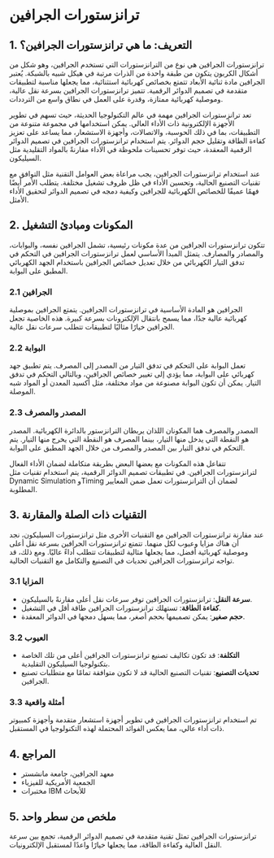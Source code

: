 # ترانزستورات الجرافين

## 1. التعريف: ما هي **ترانزستورات الجرافين**؟
ترانزستورات الجرافين هي نوع من الترانزستورات التي تستخدم الجرافين، وهو شكل من أشكال الكربون يتكون من طبقة واحدة من الذرات مرتبة في هيكل شبيه بالشبكة. يُعتبر الجرافين مادة ثنائية الأبعاد تتمتع بخصائص كهربائية استثنائية، مما يجعلها مناسبة لتطبيقات متقدمة في تصميم الدوائر الرقمية. تتميز ترانزستورات الجرافين بسرعة نقل عالية، وموصلية كهربائية ممتازة، وقدرة على العمل في نطاق واسع من الترددات. 

تعد ترانزستورات الجرافين مهمة في عالم التكنولوجيا الحديثة، حيث تسهم في تطوير الأجهزة الإلكترونية ذات الأداء العالي. يمكن استخدامها في مجموعة متنوعة من التطبيقات، بما في ذلك الحوسبة، والاتصالات، وأجهزة الاستشعار، مما يساعد على تعزيز كفاءة الطاقة وتقليل حجم الدوائر. يتم استخدام ترانزستورات الجرافين في تصميم الدوائر الرقمية المعقدة، حيث توفر تحسينات ملحوظة في الأداء مقارنةً بالمواد التقليدية مثل السيليكون. 

عند استخدام ترانزستورات الجرافين، يجب مراعاة بعض العوامل التقنية مثل التوافق مع تقنيات التصنيع الحالية، وتحسين الأداء في ظل ظروف تشغيل مختلفة. يتطلب الأمر أيضًا فهمًا عميقًا للخصائص الكهربائية للجرافين وكيفية دمجه في تصميم الدوائر لتحقيق الأداء الأمثل.

## 2. المكونات ومبادئ التشغيل
تتكون ترانزستورات الجرافين من عدة مكونات رئيسية، تشمل الجرافين نفسه، والبوابات، والمصادر والمصارف. يتمثل المبدأ الأساسي لعمل ترانزستورات الجرافين في التحكم في تدفق التيار الكهربائي من خلال تعديل خصائص الجرافين باستخدام الجهد الكهربائي المطبق على البوابة.

### 2.1 الجرافين
الجرافين هو المادة الأساسية في ترانزستورات الجرافين. يتمتع الجرافين بموصلية كهربائية عالية جدًا، مما يسمح بانتقال الإلكترونات بسرعة كبيرة. هذه الخاصية تجعل الجرافين خيارًا مثاليًا لتطبيقات تتطلب سرعات نقل عالية. 

### 2.2 البوابة
تعمل البوابة على التحكم في تدفق التيار من المصدر إلى المصرف. يتم تطبيق جهد كهربائي على البوابة، مما يؤدي إلى تغيير خصائص الجرافين، وبالتالي التحكم في تدفق التيار. يمكن أن تكون البوابة مصنوعة من مواد مختلفة، مثل أكسيد المعدن أو المواد شبه الموصلة.

### 2.3 المصدر والمصرف
المصدر والمصرف هما المكونان اللذان يربطان الترانزستور بالدائرة الكهربائية. المصدر هو النقطة التي يدخل منها التيار، بينما المصرف هو النقطة التي يخرج منها التيار. يتم التحكم في تدفق التيار بين المصدر والمصرف من خلال الجهد المطبق على البوابة.

تتفاعل هذه المكونات مع بعضها البعض بطريقة متكاملة لضمان الأداء الفعال لترانزستورات الجرافين. في تطبيقات تصميم الدوائر الرقمية، يتم استخدام تقنيات مثل Dynamic Simulation وTiming لضمان أن الترانزستورات تعمل ضمن المعايير المطلوبة.

## 3. التقنيات ذات الصلة والمقارنة
عند مقارنة ترانزستورات الجرافين مع التقنيات الأخرى مثل ترانزستورات السيليكون، نجد أن هناك مزايا وعيوب لكل منهما. تتمتع ترانزستورات الجرافين بسرعة نقل أعلى وموصلية كهربائية أفضل، مما يجعلها مثالية لتطبيقات تتطلب أداءً عاليًا. ومع ذلك، قد تواجه ترانزستورات الجرافين تحديات في التصنيع والتكامل مع التقنيات الحالية.

### 3.1 المزايا
- **سرعة النقل**: ترانزستورات الجرافين توفر سرعات نقل أعلى مقارنةً بالسيليكون.
- **كفاءة الطاقة**: تستهلك ترانزستورات الجرافين طاقة أقل في التشغيل.
- **حجم صغير**: يمكن تصميمها بحجم أصغر، مما يسهل دمجها في الدوائر المعقدة.

### 3.2 العيوب
- **التكلفة**: قد تكون تكاليف تصنيع ترانزستورات الجرافين أعلى من تلك الخاصة بتكنولوجيا السيليكون التقليدية.
- **تحديات التصنيع**: تقنيات التصنيع الحالية قد لا تكون متوافقة تمامًا مع متطلبات تصنيع الجرافين.

### 3.3 أمثلة واقعية
تم استخدام ترانزستورات الجرافين في تطوير أجهزة استشعار متقدمة وأجهزة كمبيوتر ذات أداء عالي، مما يعكس الفوائد المحتملة لهذه التكنولوجيا في المستقبل. 

## 4. المراجع
- معهد الجرافين، جامعة مانشستر
- الجمعية الأمريكية للفيزياء
- مختبرات IBM للأبحاث

## 5. ملخص من سطر واحد
ترانزستورات الجرافين تمثل تقنية متقدمة في تصميم الدوائر الرقمية، تجمع بين سرعة النقل العالية وكفاءة الطاقة، مما يجعلها خيارًا واعدًا لمستقبل الإلكترونيات.
